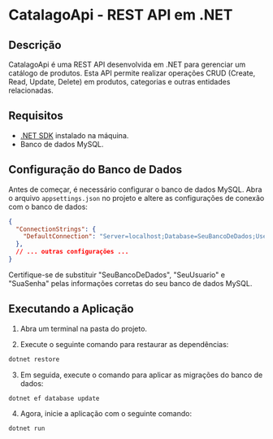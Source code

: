 # CatalagoApi - REST API em .NET

## Descrição

CatalagoApi é uma REST API desenvolvida em .NET para gerenciar um catálogo de produtos. Esta API permite realizar operações CRUD (Create, Read, Update, Delete) em produtos, categorias e outras entidades relacionadas.

## Requisitos

- [.NET SDK](https://dotnet.microsoft.com/download) instalado na máquina.
- Banco de dados MySQL.

## Configuração do Banco de Dados

Antes de começar, é necessário configurar o banco de dados MySQL. Abra o arquivo `appsettings.json` no projeto e altere as configurações de conexão com o banco de dados:

```json
{
  "ConnectionStrings": {
    "DefaultConnection": "Server=localhost;Database=SeuBancoDeDados;User Id=SeuUsuario;Password=SuaSenha;"
  },
  // ... outras configurações ...
}
```

Certifique-se de substituir "SeuBancoDeDados", "SeuUsuario" e "SuaSenha" pelas informações corretas do seu banco de dados MySQL.

## Executando a Aplicação

1. Abra um terminal na pasta do projeto.

2. Execute o seguinte comando para restaurar as dependências:

```bash
dotnet restore
```

3. Em seguida, execute o comando para aplicar as migrações do banco de dados:

```bash
dotnet ef database update
```

4. Agora, inicie a aplicação com o seguinte comando:

```bash
dotnet run
```

